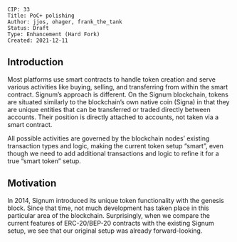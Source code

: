     CIP: 33
    Title: PoC+ polishing
    Author: jjos, ohager, frank_the_tank
    Status: Draft
    Type: Enhancement (Hard Fork)
    Created: 2021-12-11
    
## Introduction
Most platforms use smart contracts to handle token creation and serve various activities like buying, selling, and transferring from within the smart contract. 
Signum’s approach is different. On the Signum blockchain, tokens are situated similarly to the blockchain’s own native coin (Signa) in that they are unique entities that can be transferred or traded directly between accounts.
Their position is directly attached to accounts, not taken via a smart contract. 

All possible activities are governed by the blockchain nodes’ existing transaction types and logic, making the current token setup “smart”, even though we need to add additional transactions and logic to refine it for a true “smart token” setup.

## Motivation
In 2014, Signum introduced its unique token functionality with the genesis block.  Since that time, not much development has taken place in this particular area of the blockchain.  Surprisingly, when we compare the current features of ERC-20/BEP-20 contracts with the existing Signum setup, we see that our original setup was already forward-looking.
